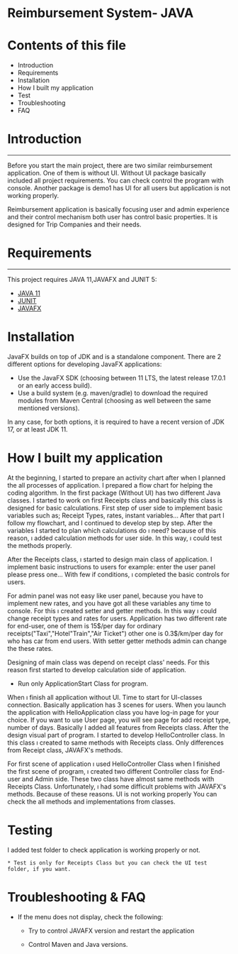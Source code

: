 #  Reimbursement System- JAVA

# Contents of this file

* Introduction
* Requirements
* Installation
* How I built my application
* Test
* Troubleshooting
* FAQ


 # Introduction
------------

Before you  start the main project, there are two similar reimbursement application. 
One of them is without UI. Without UI package basically included all project requirements. You can check control the program with console.
Another package is demo1 has UI for all users but application is not working properly.

Reimbursement application is basically focusing user and admin experience and their control mechanism both user has control basic properties.
It is designed for Trip Companies and their needs.

# Requirements
------------

This project requires JAVA 11,JAVAFX and JUNIT 5:

* [JAVA 11](https://www.oracle.com/pl/java/technologies/javase/jdk11-archive-downloads.html)
* [JUNIT](https://junit.org/junit5/docs/current/user-guide/)
* [JAVAFX](https://openjfx.io/)


# Installation

JavaFX builds on top of JDK and is a standalone component. There are 2 different options for developing JavaFX applications:

* Use the JavaFX SDK (choosing between 11 LTS, the latest release 17.0.1 or an early access build).
* Use a build system (e.g. maven/gradle) to download the required modules from Maven Central (choosing as well between the same mentioned versions).

In any case, for both options, it is required to have a recent version of JDK 17, or at least JDK 11.

# How I built my application

At the beginning, I started to prepare an activity chart after when I planned the all processes of application. I prepared 
a flow chart for helping the coding algorithm. 
In the first package (Without UI) has two different Java classes. I started to work on first Receipts class and basically
this class is designed for basic calculations.
First step of user side to implement basic variables such as; Receipt Types, rates, instant variables... After that part
I follow my flowchart, and I continued to develop step by step. After the variables I started to plan which calculations
do ı need? because of this reason, ı added calculation methods for user side. In this way, ı could test the methods 
properly.

After the Receipts class, ı started to design main class of application. I implement basic instructions to users 
for example:  enter the user panel please press one... With few if conditions, ı completed the basic controls for users.

For admin panel was not easy like user panel, because you have to implement new rates, and you have got all these
variables any time to console. For this ı created setter and getter methods. In this way ı could change receipt types 
and rates for users. Application has two different rate for end-user, one of them is 15$/per day for ordinary 
receipts("Taxi","Hotel"Train","Air Ticket") other one is 0.3$/km/per day for who has car from end users. With setter 
getter methods admin can change the these rates.


Designing of main class was depend on receipt class' needs. For this reason first started to develop calculation side 
of application.

* Run only ApplicationStart Class for program. 


When ı finish all application without UI. Time to start for UI-classes connection. Basically application has 3 scenes
for users. When you launch the application with HelloApplication class you have log-in page for your choice. If you want
to use User page, you will see page for add receipt type, number of days. Basically I added all features from Receipts 
class. After the design visual part of program. I started to develop HelloController class. In this class ı created to 
same methods with Receipts class. Only differences from Receipt class, JAVAFX's methods.

For first scene of application ı used HelloController Class when I finished the first scene of program, ı created two 
different Controller class for End-user and Admin side. These two class have almost same methods with Receipts Class.
Unfortunately, ı had some difficult problems with JAVAFX's methods. Because of these reasons. UI is not working properly 
You can check the all methods and implementations from classes.


# Testing 

I added test folder to check application is working properly or not.

    * Test is only for Receipts Class but you can check the UI test folder, if you want.



# Troubleshooting & FAQ

* If the menu does not display, check the following:

    - Try to control JAVAFX version and restart the application

    - Control Maven and Java versions.

